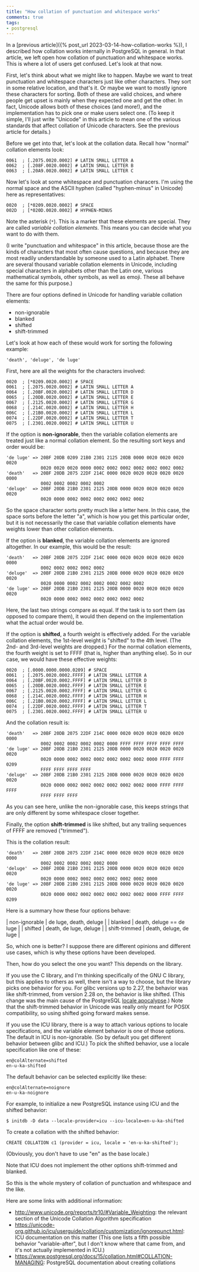 ```yaml
---
title: "How collation of punctuation and whitespace works"
comments: true
tags:
- postgresql
---
```


In a [previous article]({% post_url 2023-03-14-how-collation-works
%}), I described how collation works internally in PostgreSQL in
general.  In that article, we left open how collation of punctuation
and whitespace works.  This is where a lot of users get confused.
Let's look at that now.

First, let's think about what we might like to happen.  Maybe we want
to treat punctuation and whitespace characters just like other
characters.  They sort in some relative location, and that's it.  Or
maybe we want to mostly ignore these characters for sorting.  Both of
these are valid choices, and where people get upset is mainly when
they expected one and get the other.  In fact, Unicode allows both of
these choices (and more!), and the implementation has to pick one or
make users select one.  (To keep it simple, I'll just write "Unicode"
in this article to mean one of the various standards that affect
collation of Unicode characters.  See the previous article for
details.)

Before we get into that, let's look at the collation data.  Recall how
"normal" collation elements look:

	0061  ; [.2075.0020.0002] # LATIN SMALL LETTER A
	0062  ; [.208F.0020.0002] # LATIN SMALL LETTER B
	0063  ; [.20A9.0020.0002] # LATIN SMALL LETTER C

Now let's look at some whitespace and punctuation characers.  I'm
using the normal space and the ASCII hyphen (called "hyphen-minus" in
Unicode) here as representatives:

	0020  ; [*0209.0020.0002] # SPACE
	002D  ; [*020D.0020.0002] # HYPHEN-MINUS

Note the asterisk (`*`).  This is a marker that these elements are
special.  They are called _variable collation elements_.  This means
you can decide what you want to do with them.

(I write "punctuation and whitespace" in this article, because those
are the kinds of characters that most often cause questions, and
because they are most readily understandable by someone used to a
Latin alphabet.  There are several thousand variable collation
elements in Unicode, including special characters in alphabets other
than the Latin one, various mathematical symbols, other symbols, as
well as emoji.  These all behave the same for this purpose.)

There are four options defined in Unicode for handling variable
collation elements:

* non-ignorable
* blanked
* shifted
* shift-trimmed

Let's look at how each of these would work for sorting the following
example:

	'death', 'deluge', 'de luge'

First, here are all the weights for the characters involved:

	0020  ; [*0209.0020.0002] # SPACE
	0061  ; [.2075.0020.0002] # LATIN SMALL LETTER A
	0064  ; [.20BF.0020.0002] # LATIN SMALL LETTER D
	0065  ; [.20DB.0020.0002] # LATIN SMALL LETTER E
	0067  ; [.2125.0020.0002] # LATIN SMALL LETTER G
	0068  ; [.214C.0020.0002] # LATIN SMALL LETTER H
	006C  ; [.21B0.0020.0002] # LATIN SMALL LETTER L
	0074  ; [.22DF.0020.0002] # LATIN SMALL LETTER T
	0075  ; [.2301.0020.0002] # LATIN SMALL LETTER U

If the option is **non-ignorable**, then the variable collation
elements are treated just like a normal collation element.  So the
resulting sort keys and order would be:

	'de luge' => 20BF 20DB 0209 21B0 2301 2125 20DB 0000 0020 0020 0020 0020
	             0020 0020 0020 0000 0002 0002 0002 0002 0002 0002 0002
	'death'   => 20BF 20DB 2075 22DF 214C 0000 0020 0020 0020 0020 0020 0000
	             0002 0002 0002 0002 0002
	'deluge'  => 20BF 20DB 21B0 2301 2125 20DB 0000 0020 0020 0020 0020 0020
	             0020 0000 0002 0002 0002 0002 0002 0002

So the space character sorts pretty much like a letter here.  In this
case, the space sorts before the letter "a", which is how you get this
particular order, but it is not necessarily the case that variable
collation elements have weights lower than other collation elements.

If the option is **blanked**, the variable collation elements are
ignored altogether.  In our example, this would be the result:

	'death'   => 20BF 20DB 2075 22DF 214C 0000 0020 0020 0020 0020 0020 0000
	             0002 0002 0002 0002 0002
	'deluge'  => 20BF 20DB 21B0 2301 2125 20DB 0000 0020 0020 0020 0020 0020
	             0020 0000 0002 0002 0002 0002 0002 0002
	'de luge' => 20BF 20DB 21B0 2301 2125 20DB 0000 0020 0020 0020 0020 0020
	             0020 0000 0002 0002 0002 0002 0002 0002

Here, the last two strings compare as equal.  If the task is to sort
them (as opposed to compare them), it would then depend on the
implementation what the actual order would be.

If the option is **shifted**, a fourth weight is effectively added.
For the variable collation elements, the 1st-level weight is "shifted"
to the 4th level.  (The 2nd- and 3rd-level weights are dropped.)  For
the normal collation elements, the fourth weight is set to FFFF (that
is, higher than anything else).  So in our case, we would have these
effective weights:

	0020  ; [.0000.0000.0000.0209] # SPACE
	0061  ; [.2075.0020.0002.FFFF] # LATIN SMALL LETTER A
	0064  ; [.20BF.0020.0002.FFFF] # LATIN SMALL LETTER D
	0065  ; [.20DB.0020.0002.FFFF] # LATIN SMALL LETTER E
	0067  ; [.2125.0020.0002.FFFF] # LATIN SMALL LETTER G
	0068  ; [.214C.0020.0002.FFFF] # LATIN SMALL LETTER H
	006C  ; [.21B0.0020.0002.FFFF] # LATIN SMALL LETTER L
	0074  ; [.22DF.0020.0002.FFFF] # LATIN SMALL LETTER T
	0075  ; [.2301.0020.0002.FFFF] # LATIN SMALL LETTER U

And the collation result is:

	'death'   => 20BF 20DB 2075 22DF 214C 0000 0020 0020 0020 0020 0020 0000
	             0002 0002 0002 0002 0002 0000 FFFF FFFF FFFF FFFF FFFF
	'de luge' => 20BF 20DB 21B0 2301 2125 20DB 0000 0020 0020 0020 0020 0020
	             0020 0000 0002 0002 0002 0002 0002 0002 0000 FFFF FFFF 0209
	             FFFF FFFF FFFF FFFF
	'deluge'  => 20BF 20DB 21B0 2301 2125 20DB 0000 0020 0020 0020 0020 0020
	             0020 0000 0002 0002 0002 0002 0002 0002 0000 FFFF FFFF FFFF
	             FFFF FFFF FFFF

As you can see here, unlike the non-ignorable case, this keeps strings
that are only different by some whitespace closer together.

Finally, the option **shift-trimmed** is like shifted, but any
trailing sequences of FFFF are removed ("trimmed").

This is the collation result:

	'death'   => 20BF 20DB 2075 22DF 214C 0000 0020 0020 0020 0020 0020 0000
	             0002 0002 0002 0002 0002 0000
	'deluge'  => 20BF 20DB 21B0 2301 2125 20DB 0000 0020 0020 0020 0020 0020
	             0020 0000 0002 0002 0002 0002 0002 0002 0000
	'de luge' => 20BF 20DB 21B0 2301 2125 20DB 0000 0020 0020 0020 0020 0020
	             0020 0000 0002 0002 0002 0002 0002 0002 0000 FFFF FFFF 0209

Here is a summary how these four options behave:

| non-ignorable | de luge, death, deluge |
| blanked | death, deluge == de luge |
| shifted | death, de luge, deluge |
| shift-trimmed | death, deluge, de luge |

So, which one is better?  I suppose there are different opinions and
different use cases, which is why these options have been developed.

Then, how do you select the one you want?  This depends on the
library.

If you use the C library, and I'm thinking specifically of the GNU C
library, but this applies to others as well, there isn't a way to
choose, but the library picks one behavior for you.  For glibc
versions up to 2.27, the behavior was like shift-trimmed, from version
2.28 on, the behavior is like shifted.  (This change was the main
cause of the PostgreSQL [locale
apocalypse](https://wiki.postgresql.org/wiki/Locale_data_changes).)
Note that the shift-trimmed behavior in Unicode was really only meant
for POSIX compatibility, so using shifted going forward makes sense.

If you use the ICU library, there is a way to attach various options
to locale specifications, and the variable element behavior is one of
those options.  The default in ICU is non-ignorable.  (So by default
you get different behavior between glibc and ICU.)  To pick the
shifted behavior, use a locale specification like one of these:

	en@colAlternate=shifted
	en-u-ka-shifted

The default behavior can be selected explicitly like these:

	en@colAlternate=noignore
	en-u-ka-noignore

For example, to initialize a new PostgreSQL instance using ICU and the
shifted behavior:

	$ initdb -D data --locale-provider=icu --icu-locale=en-u-ka-shifted

To create a collation with the shifted behavior:

	CREATE COLLATION c1 (provider = icu, locale = 'en-u-ka-shifted');

(Obviously, you don't have to use "en" as the base locale.)

Note that ICU does not implement the other options shift-trimmed and
blanked.

So this is the whole mystery of collation of punctuation and
whitespace and the like.

Here are some links with additional information:

- <http://www.unicode.org/reports/tr10/#Variable_Weighting>: the
  relevant section of the Unicode Collation Algorithm specification
- <https://unicode-org.github.io/icu/userguide/collation/customization/ignorepunct.html>:
  ICU documentation on this matter (This one lists a fifth possible
  behavior "variable-after", but I don't know where that came from,
  and it's not actually implemented in ICU.)
- <https://www.postgresql.org/docs/15/collation.html#COLLATION-MANAGING>:
  PostgreSQL documentation about creating collations
